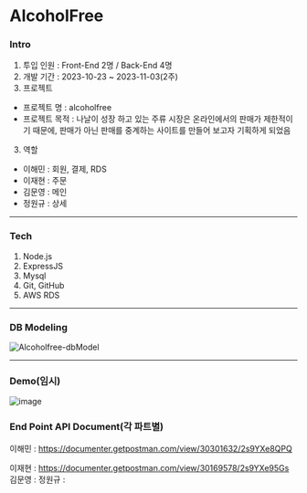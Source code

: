 # AlcoholFree
### Intro
1. 투입 인원 : Front-End 2명 / Back-End 4명
2. 개발 기간 : 2023-10-23 ~ 2023-11-03(2주)
3. 프로젝트
  - 프로젝트 명 : alcoholfree
  - 프로젝트 목적 : 나날이 성장 하고 있는 주류 시장은 온라인에서의 판매가 제한적이기 때문에, 판매가 아닌 판매를 중계하는 사이트를 만들어 보고자 기획하게 되었음
3. 역할
  - 이해민 : 회원, 결제, RDS
  - 이재현 : 주문
  - 김문영 : 메인
  - 정원규 : 상세
----------------------------

### Tech
1. Node.js
2. ExpressJS
3. Mysql
4. Git, GitHub
5. AWS RDS
   
----------------------------
### DB Modeling
![Alcoholfree-dbModel](https://github.com/wecode-bootcamp-korea/50-2nd-AlcoholFree-backend/assets/80620745/888847e8-b0fd-4a39-8a1d-d90d0f1d2133)

----------------------------

### Demo(임시)
![image](https://github.com/wecode-bootcamp-korea/50-2nd-AlcoholFree-backend/assets/80620745/7e304cc8-6f6b-4502-b121-5456e9e48ae7)


### End Point API Document(각 파트별)
이해민 : https://documenter.getpostman.com/view/30301632/2s9YXe8QPQ

이재현 : https://documenter.getpostman.com/view/30169578/2s9YXe95Gs
김문영 :
정원규 :
